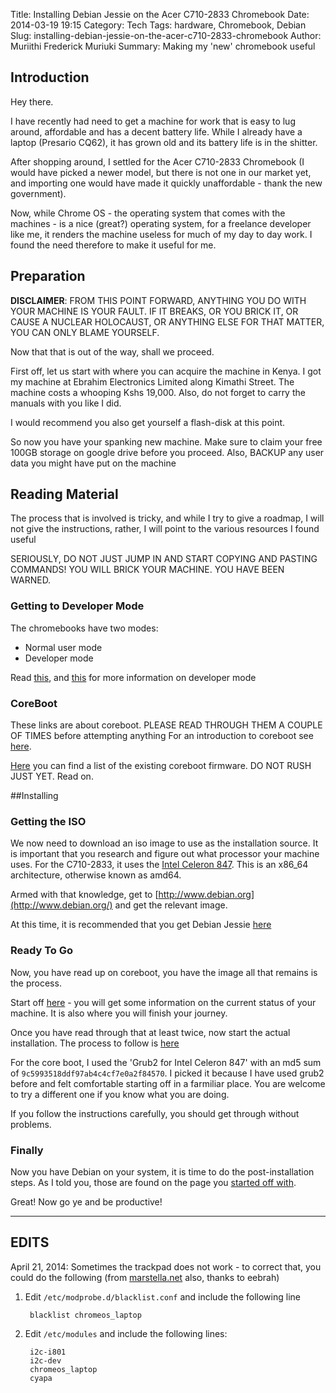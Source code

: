 Title: Installing Debian Jessie on the Acer C710-2833 Chromebook
Date: 2014-03-19 19:15
Category: Tech
Tags: hardware, Chromebook, Debian
Slug: installing-debian-jessie-on-the-acer-c710-2833-chromebook
Author: Muriithi Frederick Muriuki
Summary: Making my 'new' chromebook useful

## Introduction

Hey there.

I have recently had need to get a machine for work that is easy to lug around, affordable and has a decent battery life. While I already have a laptop (Presario CQ62), it has grown old and its battery life is in the shitter.

After shopping around, I settled for the Acer C710-2833 Chromebook (I would have picked a newer model, but there is not one in our market yet, and importing one would have made it quickly unaffordable - thank the new government).

Now, while Chrome OS - the operating system that comes with the machines - is a nice (great?) operating system, for a freelance developer like me, it renders the machine useless for much of my day to day work. I found the need therefore to make it useful for me.

## Preparation

**DISCLAIMER**: FROM THIS POINT FORWARD, ANYTHING YOU DO WITH YOUR MACHINE IS YOUR FAULT. IF IT BREAKS, OR YOU BRICK IT, OR CAUSE A NUCLEAR HOLOCAUST, OR ANYTHING ELSE FOR THAT MATTER, YOU CAN ONLY BLAME YOURSELF.

Now that that is out of the way, shall we proceed.

First off, let us start with where you can acquire the machine in Kenya. I got my machine at Ebrahim Electronics Limited along Kimathi Street. The machine costs a whooping Kshs 19,000. Also, do not forget to carry the manuals with you like I did.

I would recommend you also get yourself a flash-disk at this point.

So now you have your spanking new machine. Make sure to claim your free 100GB storage on google drive before you proceed. Also, BACKUP any user data you might have put on the machine

## Reading Material

The process that is involved is tricky, and while I try to give a roadmap, I will not give the instructions, rather, I will point to the various resources I found useful

SERIOUSLY, DO NOT JUST JUMP IN AND START COPYING AND PASTING COMMANDS! YOU WILL BRICK YOUR MACHINE. YOU HAVE BEEN WARNED.

### Getting to Developer Mode

The chromebooks have two modes:

* Normal user mode
* Developer mode

Read [this](http://www.chromium.org/chromium-os/chromiumos-design-docs/developer-mode), and [this](http://www.chromium.org/chromium-os/developer-information-for-chrome-os-devices/acer-c7-chromebook) for more information on developer mode

### CoreBoot

These links are about coreboot. PLEASE READ THROUGH THEM A COUPLE OF TIMES before attempting anything
For an introduction to coreboot see [here](https://johnlewis.ie/mediawiki/index.php?title=Coreboot_on_Chromebooks).

[Here](http://johnlewis.ie/coreboot-on-chromebooks/pre-built-firmware/) you can find a list of the existing coreboot firmware. DO NOT RUSH JUST YET. Read on.

##Installing

### Getting the ISO

We now need to download an iso image to use as the installation source. It is important that you research and figure out what processor your machine uses. For the C710-2833, it uses the [Intel Celeron 847](http://ark.intel.com/products/56056/Intel-Celeron-Processor-847-2M-Cache-1_10-GHz). This is an x86_64 architecture, otherwise known as amd64.

Armed with that knowledge, get to [http://www.debian.org](http://www.debian.org/) and get the relevant image.

At this time, it is recommended that you get Debian Jessie [here](http://www.debian.org/devel/debian-installer/)

### Ready To Go

Now, you have read up on coreboot, you have the image all that remains is the process.

Start off [here](https://wiki.debian.org/InstallingDebianOn/Acer/C710-2615-Chromebook) - you will get some information on the current status of your machine. It is also where you will finish your journey.

Once you have read through that at least twice, now start the actual installation. The process to follow is [here](https://johnlewis.ie/mediawiki/index.php?title=Flashing_stock_firmware_to_a_coreboot_build_on_Acer_C7_%28C710%29)

For the core boot, I used the 'Grub2 for Intel Celeron 847' with an md5 sum of `9c5993518ddf97ab4c4cf7e0a2f84570`. I picked it because I have used grub2 before and felt comfortable starting off in a farmiliar place. You are welcome to try a different one if you know what you are doing.

If you follow the instructions carefully, you should get through without problems.

### Finally

Now you have Debian on your system, it is time to do the post-installation steps. As I told you, those are found on the page you [started off with](https://wiki.debian.org/InstallingDebianOn/Acer/C710-2615-Chromebook).

Great! Now go ye and be productive!

---

## EDITS

April 21, 2014: Sometimes the trackpad does not work - to correct that, you could do the following (from [marstella.net](http://marstella.net/?p=278) also, thanks to eebrah)

1. Edit `/etc/modprobe.d/blacklist.conf` and include the following line

        blacklist chromeos_laptop

2. Edit `/etc/modules` and include the following lines:

        i2c-i801
        i2c-dev
        chromeos_laptop
        cyapa

